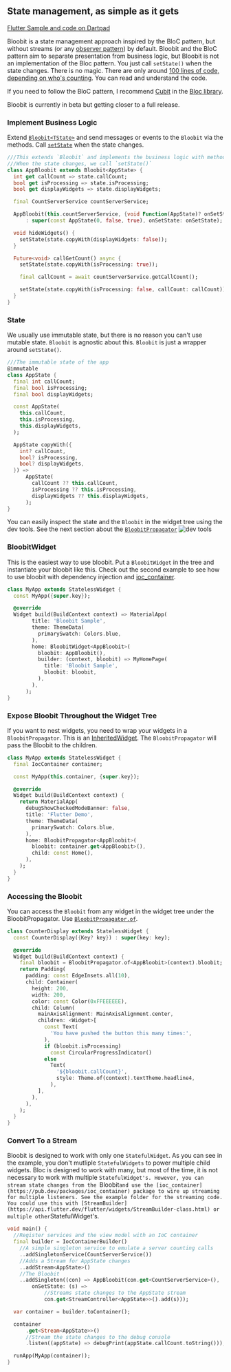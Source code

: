 ## State management, as simple as it gets

[Flutter Sample and code on Dartpad](https://dartpad.dev/?id=852bb434276d46775f61d74ece554209)

Bloobit is a state management approach inspired by the BloC pattern, but without streams (or any [observer pattern](https://en.wikipedia.org/wiki/Observer_pattern)) by default. Bloobit and the BloC pattern aim to separate presentation from business logic, but Bloobit is not an implementation of the Bloc pattern. You just call `setState()` when the state changes. There is no magic. There are only around [100 lines of code, depending on who's counting](https://github.com/MelbourneDeveloper/bloobit/blob/main/lib/bloobit.dart). You can read and understand the code.

If you need to follow the BloC pattern, I recommend [Cubit](https://pub.dev/documentation/bloc/latest/bloc/Cubit-class.html) in the [Bloc library](https://bloclibrary.dev/#/).

Bloobit is currently in beta but getting closer to a full release.

### Implement Business Logic
Extend [`Bloobit<TState>`](https://pub.dev/documentation/bloobit/latest/bloobit/Bloobit-class.html) and send messages or events to the `Bloobit` via the methods. Call [`setState`](https://pub.dev/documentation/bloobit/latest/bloobit/Bloobit/setState.html) when the state changes. 

```dart
///This extends `Bloobit` and implements the business logic with methods.
///When the state changes, we call `setState()`
class AppBloobit extends Bloobit<AppState> {
  int get callCount => state.callCount;
  bool get isProcessing => state.isProcessing;
  bool get displayWidgets => state.displayWidgets;

  final CountServerService countServerService;

  AppBloobit(this.countServerService, {void Function(AppState)? onSetState})
      : super(const AppState(0, false, true), onSetState: onSetState);

  void hideWidgets() {
    setState(state.copyWith(displayWidgets: false));
  }

  Future<void> callGetCount() async {
    setState(state.copyWith(isProcessing: true));

    final callCount = await countServerService.getCallCount();

    setState(state.copyWith(isProcessing: false, callCount: callCount));
  }
}
```

### State
We usually use immutable state, but there is no reason you can't use mutable state. `Bloobit` is agnostic about this. `Bloobit` is just a wrapper around `setState()`.

```dart
///The immutable state of the app
@immutable
class AppState {
  final int callCount;
  final bool isProcessing;
  final bool displayWidgets;

  const AppState(
    this.callCount,
    this.isProcessing,
    this.displayWidgets,
  );

  AppState copyWith({
    int? callCount,
    bool? isProcessing,
    bool? displayWidgets,
  }) =>
      AppState(
        callCount ?? this.callCount,
        isProcessing ?? this.isProcessing,
        displayWidgets ?? this.displayWidgets,
      );
}
```

You can easily inspect the state and the `Bloobit` in the widget tree using the dev tools. See the next section about the [`BloobitPropagator`](https://pub.dev/documentation/bloobit/latest/bloobit/BloobitPropagator-class.html)
![dev tools](https://github.com/MelbourneDeveloper/bloobit/blob/main/images/widgettreestate.png)

### BloobitWidget
This is the easiest way to use bloobit. Put a `BloobitWidget` in the tree and instantiate your bloobit like this. Check out the second example to see how to use bloobit with dependency injection and [ioc_container](https://pub.dev/packages/ioc_container).

```dart
class MyApp extends StatelessWidget {
  const MyApp({super.key});

  @override
  Widget build(BuildContext context) => MaterialApp(
        title: 'Bloobit Sample',
        theme: ThemeData(
          primarySwatch: Colors.blue,
        ),
        home: BloobitWidget<AppBloobit>(
          bloobit: AppBloobit(),
          builder: (context, bloobit) => MyHomePage(
            title: 'Bloobit Sample',
            bloobit: bloobit,
          ),
        ),
      );
}
```

### Expose Bloobit Throughout the Widget Tree
If you want to nest widgets, you need to wrap your widgets in a `BloobitPropagator`. This is an [InheritedWidget](https://api.flutter.dev/flutter/widgets/InheritedWidget-class.html). The `BloobitPropagator` will pass the Bloobit to the children. 

```dart
class MyApp extends StatelessWidget {
  final IocContainer container;

  const MyApp(this.container, {super.key});

  @override
  Widget build(BuildContext context) {
    return MaterialApp(
      debugShowCheckedModeBanner: false,
      title: 'Flutter Demo',
      theme: ThemeData(
        primarySwatch: Colors.blue,
      ),
      home: BloobitPropagator<AppBloobit>(
        bloobit: container.get<AppBloobit>(),
        child: const Home(),
      ),
    );
  }
}
```

### Accessing the Bloobit
You can access the `Bloobit` from any widget in the widget tree under the BloobitPropagator. Use [`BloobitPropagator.of`](https://pub.dev/documentation/bloobit/latest/bloobit/BloobitPropagator/of.html).

```dart
class CounterDisplay extends StatelessWidget {
  const CounterDisplay({Key? key}) : super(key: key);

  @override
  Widget build(BuildContext context) {
    final bloobit = BloobitPropagator.of<AppBloobit>(context).bloobit;
    return Padding(
      padding: const EdgeInsets.all(10),
      child: Container(
        height: 200,
        width: 200,
        color: const Color(0xFFEEEEEE),
        child: Column(
          mainAxisAlignment: MainAxisAlignment.center,
          children: <Widget>[
            const Text(
              'You have pushed the button this many times:',
            ),
            if (bloobit.isProcessing)
              const CircularProgressIndicator()
            else
              Text(
                '${bloobit.callCount}',
                style: Theme.of(context).textTheme.headline4,
              ),
          ],
        ),
      ),
    );
  }
}
```

### Convert To a Stream
Bloobit is designed to work with only one `StatefulWidget`. As you can see in the example, you don't mutliple `StatefulWidgets` to power multiple child widgets. Bloc is designed to work with many, but most of the time, it is not necessary to work with multiple `StatefulWidget's. However, you can stream state changes from the `Bloobit` and use the [ioc_container](https://pub.dev/packages/ioc_container) package to wire up streaming for multiple listeners. See the example folder for the streaming code. You could use this with [StreamBuilder](https://api.flutter.dev/flutter/widgets/StreamBuilder-class.html) or multiple other `StatefulWidget's.

```dart
void main() {
  //Register services and the view model with an IoC container
  final builder = IocContainerBuilder()
    //A simple singleton service to emulate a server counting calls
    ..addSingletonService(CountServerService())
    //Adds a Stream for AppState changes
    ..addStream<AppState>()
    //The Bloobit
    ..addSingleton((con) => AppBloobit(con.get<CountServerService>(),
        onSetState: (s) =>
            //Streams state changes to the AppState stream
            con.get<StreamController<AppState>>().add(s)));

  var container = builder.toContainer();

  container
      .get<Stream<AppState>>()
      //Stream the state changes to the debug console
      .listen((appState) => debugPrint(appState.callCount.toString()));

  runApp(MyApp(container));
}
```

